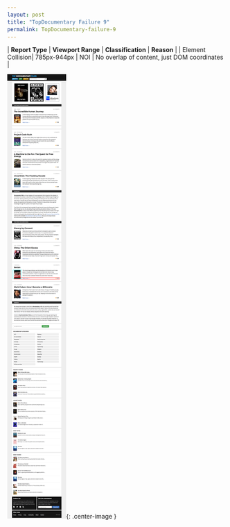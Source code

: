 ```yaml
---
layout: post
title: "TopDocumentary Failure 9"
permalink: TopDocumentary-failure-9
---
```

| **Report Type** | **Viewport Range** | **Classification** | **Reason** |
| Element Collision| 785px-944px | NOI | No overlap of content, just DOM coordinates | 

![Screenshot of the fault](assets/images/TopDocumentary/fault9/overlapWidth864.png){: .center-image }